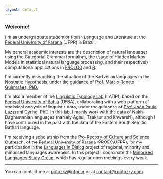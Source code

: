 ```yaml
---
layout: default
---
```


### Welcome!

I'm an undergraduate student of Polish Language and Literature at the [Federal University of Paraná](https://www.ufpr.br/) (UFPR) in Brazil.

My general academic interests are the description of natural languages using the Categorial Grammar formalism, the usage of Hidden Markov Models in statistical natural language processing, and their respectively computational applications in [PROLOG](https://www.swi-prolog.org/) and [R](https://www.r-project.org/). 

I'm currently researching the situation of the Kartvelian languages in the Nostratic Hypothesis, under the guidance of [Prof. Márcio Renato Guimarães, PhD.](https://marciorenato.wordpress.com/)

I'm also a member of the [Linguistic Typology Lab](http://latip.com.br/) (LATIP), based on the [Federal University of Bahia](https://www.ufba.br/) (UFBA), collaborating with a web platform of statistical analysis of linguistic data, under the guidance of [Prof. João Paulo Lazzarini Cyrino, PhD.](http://lattes.cnpq.br/0607604801534336) In this lab, I mainly work with the data of Nakh-Daghestanian languages (namely Aghul, Tsakhur and Khwarshi), although I have contributed in the past with the data of the Eastern  South Semitic Baṭḥari language.

I'm receiving a scholarship from the [Pro-Rectory of Culture and Science Outreach](http://www.proec.ufpr.br), of the [Federal University of Paraná](https://www.ufpr.br/) (PROEC/UFPR), for my participation in the [Languages in Dialog](#) project of regional, minority and minorised languages awareness. In this project I coordinate the [Minorised Languages Study Group](#), which has regular open meetings every weak.  

----

You can contact me at [potozky@ufpr.br](mailto:potozky@ufpr.br) or at [contact@rpotozky.com](mailto:contact@rpotozky.com).

